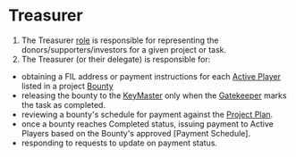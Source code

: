 # Treasurer

1. The Treasurer [role](..) is responsible for representing the donors/supporters/investors for a given project or task.
1. The Treasurer (or their delegate) is responsible for:
* obtaining a FIL address or payment instructions for each [Active Player](../Player) listed in a project [Bounty](../../Projects/Bounties)
* releasing the bounty to the [KeyMaster](../Keymaster) only when the [Gatekeeper](../Gatekeeper) marks the task as completed.
* reviewing a bounty's schedule for payment against the [Project Plan](https://github.com/cryptotechguru/EDENomicon/projects/4).
* once a bounty reaches Completed status, issuing payment to Active Players based on the Bounty's approved [Payment Schedule].
* responding to requests to update on payment status.
